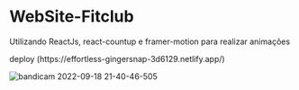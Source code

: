 # WebSite-Fitclub
Utilizando ReactJs, react-countup e framer-motion para realizar animações
<p>deploy (https://effortless-gingersnap-3d6129.netlify.app/)<p>

![bandicam 2022-09-18 21-40-46-505](https://user-images.githubusercontent.com/101139441/190935035-bf542f20-ca70-456a-8b23-73765450a290.jpg)
